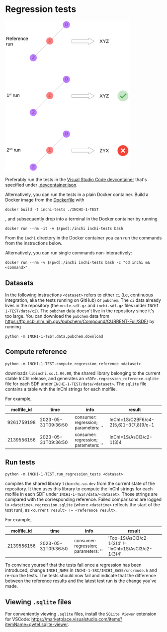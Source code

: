 # Regression tests

<img src="./regression.svg" alt="schematic" width="400"/>

Preferably run the tests in the [Visual Studio Code devcontainer](https://code.visualstudio.com/docs/devcontainers/containers)
that's specified under [.devcontainer.json](../../.devcontainer.json).

Alternatively, you can run the tests in a plain Docker container.
Build a Docker image from the [Dockerfile](../Dockerfile) with

```Shell
docker build -t inchi-tests ./INCHI-1-TEST
```
, and subsequently drop into a terminal in the Docker container by running

```Shell
docker run --rm -it -v $(pwd):/inchi inchi-tests bash
```

From the `inchi` directory in the Docker container you can run the commands from the
instructions below.

Alternatively, you can run single commands non-interactively:

```Shell
docker run --rm -v $(pwd):/inchi inchi-tests bash -c "cd inchi && <command>"
```

## Datasets

In the following instructions `<dataset>` refers to either `ci`
(i.e, continuous integration, aka the tests running on GitHub) or `pubchem`.
The `ci` data already lives in the repository (the `mcule.sdf.gz` and `inchi.sdf.gz` files under `INCHI-1-TEST/data/ci`).
The `pubchem` data doesn't live in the repository since it's too large.
You can download the `pubchem` data from https://ftp.ncbi.nlm.nih.gov/pubchem/Compound/CURRENT-Full/SDF/ by running

```Shell
python -m INCHI-1-TEST.data.pubchem.download
```

## Compute reference

```Shell
python -m INCHI-1-TEST.compute_regression_reference <dataset>
```
downloads `libinchi.so.1.06.00`, the shared library belonging to the current stable InChI release,
and generates an `<SDF>.regression_reference.sqlite` file for each SDF under `INCHI-1-TEST/data/<dataset>`.
The `sqlite` file contains a table with the InChI strings for each molfile.

For example,

| molfile_id | time | info | result |
| --- | --- | --- | --- |
| 9261759198 | 2023-05-31T09:36:50 | consumer: regression; parameters: '' | InChI=1S/C2BF6/c4-2(5,6)1-3(7,8)9/q-1 |
| 2139556156 | 2023-05-31T09:36:50 | consumer: regression; parameters: '' | InChI=1S/AsCl3/c2-1(3)4 |


## Run tests

```Shell
python -m INCHI-1-TEST.run_regression_tests <dataset>
```
compiles the shared library `libinchi.so.dev` from the current state of the repository.
It then uses this library to compute the InChI strings for each molfile in each SDF under `INCHI-1-TEST/data/<dataset>`.
Those strings are compared with the corresponding reference.
Failed comparisons are logged to `<datetime>.regression.sqlite` (where `<datetime>` reflects the start of the test run),
as `<current result> != <reference result>`.

For example,

| molfile_id | time | info | result |
| --- | --- | --- | --- |
| 2139556156 | 2023-05-31T09:36:50 | consumer: regression; parameters: '' | 'Foo=1S/AsCl3/c2-1(3)4' != 'InChI=1S/AsCl3/c2-1(3)4' |

To convince yourself that the tests fail once a regression has been introduced,
change `INCHI_NAME` in `INCHI-1-SRC/INCHI_BASE/src/mode.h` and re-run the tests.
The tests should now fail and indicate that the difference between the reference results and the latest test run is the change you've made.

## Viewing `.sqlite` files

For conveniently viewing `.sqlite` files, install the `SQLite Viewer` extension for VSCode: https://marketplace.visualstudio.com/items?itemName=qwtel.sqlite-viewer.
